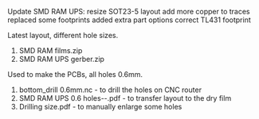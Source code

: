 Update SMD RAM UPS:
	resize SOT23-5 layout
	add more copper to traces
      replaced some footprints
      added extra part options
      correct TL431 footprint


Latest layout, different hole sizes.

   1)	SMD RAM films.zip
   2)	SMD RAM UPS gerber.zip

		
Used to make the PCBs, all holes 0.6mm.

   1) bottom_drill 0.6mm.nc          - to drill the holes on CNC router
   2) SMD RAM UPS 0.6 holes--.pdf    - to transfer layout to the dry film
   3) Drilling size.pdf              - to manually enlarge some holes




